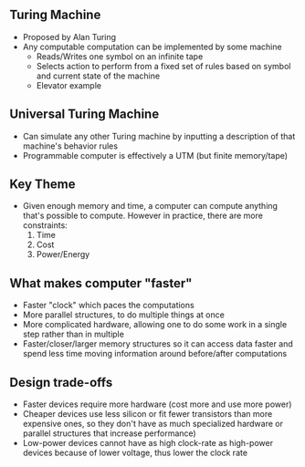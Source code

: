 ## Turing Machine

- Proposed by Alan Turing
- Any computable computation can be implemented by some machine 
	- Reads/Writes one symbol on an infinite tape
	- Selects action to perform from a fixed set of rules based on symbol and current state of the machine
	- Elevator example

## Universal Turing Machine

- Can simulate any other Turing machine by inputting a description of that machine's behavior rules
- Programmable computer is effectively a UTM (but finite memory/tape)

## Key Theme

- Given enough memory and time, a computer can compute anything that's possible to compute. However in practice, there are more constraints:
	1. Time
	2. Cost
	3. Power/Energy

## What makes computer "faster"

- Faster "clock" which paces the computations
- More parallel structures, to do multiple things at once
- More complicated hardware, allowing one to do some work in a single step rather than in multiple
- Faster/closer/larger memory structures so it can access data faster and spend less time moving information around before/after computations

## Design trade-offs

- Faster devices require more hardware (cost more and use more power)
- Cheaper devices use less silicon or fit fewer transistors than more expensive ones, so they don't have as much specialized hardware or parallel structures that increase performance)
- Low-power devices cannot have as high clock-rate as high-power devices because of lower voltage, thus lower the clock rate